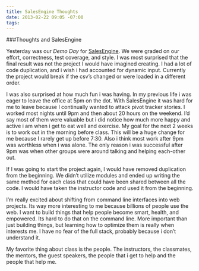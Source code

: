 ```yaml
---
title: SalesEngine Thoughts
date: 2013-02-22 09:05 -07:00
tags:
---
```


###Thoughts and SalesEngine

Yesterday was our _Demo Day_ for [SalesEngine](https://github.com/blairand/sales_engine). We were graded on our effort, correctness, test coverage, and style. I was most surprised that the final result was not the project I would have imagined creating. I had a lot of code duplication, and i wish i had accounted for dynamic input. Currently the project would break if the csv’s changed or were loaded in a different order. 


I was also surprised at how much fun i was having. In my previous life i was eager to leave the office at 5pm on the dot. With SalesEngine it was hard for me to leave because I continually wanted to attack pivot tracker stories. I worked most nights until 9pm and then about 20 hours on the weekend. I’d say most of them were valuable but i did notice how much more happy and active i am when i get to eat well and exercise. My goal for the next 2 weeks is to work out in the morning before class. This will be a huge change for me because I rarely get up before 7:30. Also i think most work after 9pm was worthless when i was alone. The only reason i was successful after 9pm was when other groups were around talking and helping each-other out. 

If I was going to start the project again, I would have removed duplication from the beginning. We didn’t utilize modules and ended up writing the same method for each class that could have been shared between all the code. I would have taken the instructor code and used it from the beginning. 


I’m really excited about shifting from command line interfaces into web projects. Its way more interesting to me because billions of people use the web. I want to build things that help people become smart, health, and empowered. Its hard to do that on the command line. More important than just building things, but learning how to optimize them is really when interests me. I have no fear of the full stack, probably because i don’t understand it. 

My favorite thing about class is the people. The instructors, the classmates, the mentors, the guest speakers, the people that i get to help and the people that help me. 
